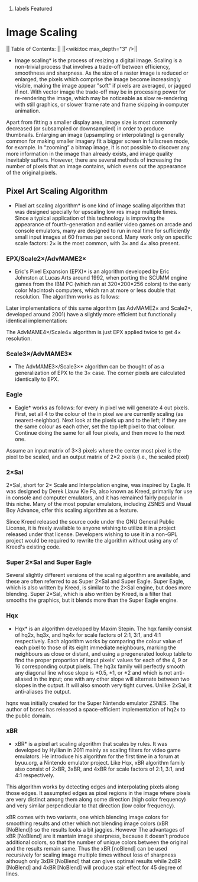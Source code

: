 1.  labels Featured

# Image Scaling

|| Table of Contents: || ||<wiki:toc max_depth="3" />||

  - Image scaling\* is the process of resizing a digital image. Scaling
    is a non-trivial process that involves a trade-off between
    efficiency, smoothness and sharpness. As the size of a raster image
    is reduced or enlarged, the pixels which comprise the image become
    increasingly visible, making the image appear "soft" if pixels are
    averaged, or jagged if not. With vector image the trade-off may be
    in processing power for re-rendering the image, which may be
    noticeable as slow re-rendering with still graphics, or slower frame
    rate and frame skipping in computer animation.

Apart from fitting a smaller display area, image size is most commonly
decreased (or subsampled or downsampled) in order to produce thumbnails.
Enlarging an image (upsampling or interpolating) is generally common for
making smaller imagery fit a bigger screen in fullscreen mode, for
example. In “zooming” a bitmap image, it is not possible to discover any
more information in the image than already exists, and image quality
inevitably suffers. However, there are several methods of increasing the
number of pixels that an image contains, which evens out the appearance
of the original pixels.

## Pixel Art Scaling Algorithm

  - Pixel art scaling algorithm\* is one kind of image scaling algorithm
    that was designed specially for upscaling low res image multiple
    times. Since a typical application of this technology is improving
    the appearance of fourth-generation and earlier video games on
    arcade and console emulators, many are designed to run in real time
    for sufficiently small input images at 60 frames per second. Many
    work only on specific scale factors: 2× is the most common, with 3×
    and 4× also present.

### EPX/Scale2×/AdvMAME2×

  - Eric's Pixel Expansion (EPX)\* is an algorithm developed by Eric
    Johnston at Lucas Arts around 1992, when porting the SCUMM engine
    games from the IBM PC (which ran at 320×200×256 colors) to the early
    color Macintosh computers, which ran at more or less double that
    resolution. The algorithm works as follows:

Later implementations of this same algorithm (as AdvMAME2× and Scale2×,
developed around 2001) have a slightly more efficient but functionally
identical implementation:

The AdvMAME4×/Scale4× algorithm is just EPX applied twice to get 4×
resolution.

### Scale3×/AdvMAME3×

  - The AdvMAME3×/Scale3×\* algorithm can be thought of as a
    generalization of EPX to the 3× case. The corner pixels are
    calculated identically to EPX.

### Eagle

  - Eagle\* works as follows: for every in pixel we will generate 4 out
    pixels. First, set all 4 to the colour of the in pixel we are
    currently scaling (as nearest-neighbor). Next look at the pixels up
    and to the left; if they are the same colour as each other, set the
    top left pixel to that colour. Continue doing the same for all four
    pixels, and then move to the next one.

Assume an input matrix of 3×3 pixels where the center most pixel is the
pixel to be scaled, and an output matrix of 2×2 pixels (i.e., the scaled
pixel)

### 2×SaI

2×SaI, short for 2× Scale and Interpolation engine, was inspired by
Eagle. It was designed by Derek Liauw Kie Fa, also known as Kreed,
primarily for use in console and computer emulators, and it has remained
fairly popular in this niche. Many of the most popular emulators,
including ZSNES and Visual Boy Advance, offer this scaling algorithm as
a feature.

Since Kreed released the source code under the GNU General Public
License, it is freely available to anyone wishing to utilize it in a
project released under that license. Developers wishing to use it in a
non-GPL project would be required to rewrite the algorithm without using
any of Kreed's existing code.

### Super 2×SaI and Super Eagle

Several slightly different versions of the scaling algorithm are
available, and these are often referred to as Super 2×SaI and Super
Eagle. Super Eagle, which is also written by Kreed, is similar to the
2×SaI engine, but does more blending. Super 2×SaI, which is also
written by Kreed, is a filter that smooths the graphics, but it blends
more than the Super Eagle engine.

### Hqx

  - Hqx\* is an algorithm developed by Maxim Stepin. The hqx family
    consist of hq2x, hq3x, and hq4x for scale factors of 2:1, 3:1, and
    4:1 respectively. Each algorithm works by comparing the colour value
    of each pixel to those of its eight immediate neighbours, marking
    the neighbours as close or distant, and using a pregenerated lookup
    table to find the proper proportion of input pixels' values for each
    of the 4, 9 or 16 corresponding output pixels. The hq3x family will
    perfectly smooth any diagonal line whose slope is ±0.5, ±1, or ±2
    and which is not anti-aliased in the input; one with any other slope
    will alternate between two slopes in the output. It will also smooth
    very tight curves. Unlike 2xSaI, it anti-aliases the output.

hqnx was initially created for the Super Nintendo emulator ZSNES. The
author of bsnes has released a space-efficient implementation of hq2x to
the public domain.

### xBR

  - xBR\* is a pixel art scaling algorithm that scales by rules. It was
    developed by Hyllian in 2011 mainly as scaling filters for video
    game emulators. He introduce his algorithm for the first time in a
    forum at byuu.org, a Nintendo emulator project. Like Hqx, xBR
    algorithm family also consist of 2xBR, 3xBR, and 4xBR for scale
    factors of 2:1, 3:1, and 4:1 respectively.

This algorithm works by detecting edges and interpolating pixels along
those edges. It assumpted edges as pixel regions in the image where
pixels are very distinct among them along some direction (high color
frequency) and very similar perpendicular to that direction (low color
frequency).

xBR comes with two variants, one which blending image colors for
smoothing results and other which not blending image colors (xBR
\[NoBlend\]) so the results looks a bit jaggies. However The advantages
of xBR \[NoBlend\] are it mantain image sharpness, because it doesn't
produce additional colors, so that the number of unique colors between
the original and the results remain same. Thus the xBR \[noBlend\] can
be used recursively for scaling image multiple times without loss of
sharpness although only 3xBR \[NoBlend\] that can gives optimal results
while 2xBR \[NoBlend\] and 4xBR \[NoBlend\] will produce stair effect
for 45 degree of lines.
